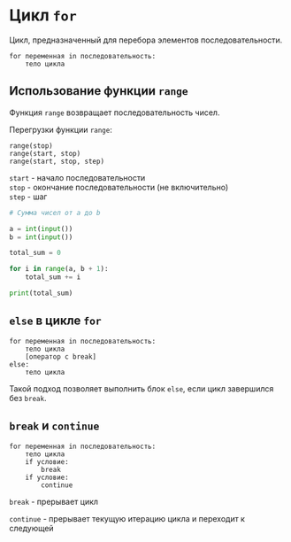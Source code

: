 # Цикл `for`
Цикл, предназначенный для перебора элементов последовательности.

```
for переменная in последовательность:
    тело цикла
```

## Использование функции `range`
Функция `range` возвращает последовательность чисел.

Перегрузки функции `range`:

```
range(stop)
range(start, stop)
range(start, stop, step)
```
`start` - начало последовательности\
`stop` - окончание последовательности (не включительно)\
`step` - шаг

```python
# Сумма чисел от a до b

a = int(input())
b = int(input())

total_sum = 0

for i in range(a, b + 1):
    total_sum += i

print(total_sum)
```

## `else` в цикле `for`

```
for переменная in последовательность:
    тело цикла
    [оператор с break]
else:
    тело цикла
```
Такой подход позволяет выполнить блок `else`, если цикл завершился без `break`.

## `break` и `continue`

```
for переменная in последовательность:
    тело цикла
    if условие:
        break
    if условие:
        continue
```

`break` - прерывает цикл

`continue` - прерывает текущую итерацию цикла и переходит к следующей
